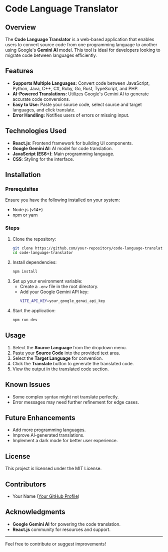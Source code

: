 # Code Language Translator

## Overview
The **Code Language Translator** is a web-based application that enables users to convert source code from one programming language to another using Google's **Gemini AI** model. This tool is ideal for developers looking to migrate code between languages efficiently.

## Features
- **Supports Multiple Languages:** Convert code between JavaScript, Python, Java, C++, C#, Ruby, Go, Rust, TypeScript, and PHP.
- **AI-Powered Translations:** Utilizes Google's Gemini AI to generate accurate code conversions.
- **Easy to Use:** Paste your source code, select source and target languages, and click translate.
- **Error Handling:** Notifies users of errors or missing input.

## Technologies Used
- **React.js**: Frontend framework for building UI components.
- **Google Gemini AI**: AI model for code translation.
- **JavaScript (ES6+)**: Main programming language.
- **CSS**: Styling for the interface.

## Installation
### Prerequisites
Ensure you have the following installed on your system:
- Node.js (v14+)
- npm or yarn

### Steps
1. Clone the repository:
   ```sh
   git clone https://github.com/your-repository/code-language-translator.git
   cd code-language-translator
   ```
2. Install dependencies:
   ```sh
   npm install
   ```
3. Set up your environment variable:
   - Create a `.env` file in the root directory.
   - Add your Google Gemini API key:
     ```sh
     VITE_API_KEY=your_google_genai_api_key
     ```
4. Start the application:
   ```sh
   npm run dev
   ```

## Usage
1. Select the **Source Language** from the dropdown menu.
2. Paste your **Source Code** into the provided text area.
3. Select the **Target Language** for conversion.
4. Click the **Translate** button to generate the translated code.
5. View the output in the translated code section.

## Known Issues
- Some complex syntax might not translate perfectly.
- Error messages may need further refinement for edge cases.

## Future Enhancements
- Add more programming languages.
- Improve AI-generated translations.
- Implement a dark mode for better user experience.

## License
This project is licensed under the MIT License.

## Contributors
- Your Name ([Your GitHub Profile](https://github.com/your-profile))

## Acknowledgments
- **Google Gemini AI** for powering the code translation.
- **React.js** community for resources and support.

---
Feel free to contribute or suggest improvements!
